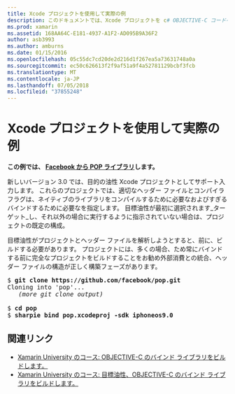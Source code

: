 ```yaml
---
title: Xcode プロジェクトを使用して実際の例
description: このドキュメントでは、Xcode プロジェクトを c# OBJECTIVE-C コードへのバインドを作成するプロセスを簡略化の目的油性を直接入力として使用する方法について説明します。
ms.prod: xamarin
ms.assetid: 168AA64C-E181-4937-A1F2-AD095B9A36F2
author: asb3993
ms.author: amburns
ms.date: 01/15/2016
ms.openlocfilehash: 05c55dc7cd20de2d216d1f267ea5a73631748a0a
ms.sourcegitcommit: ec50c626613f2f9af51a9f4a52781129bcbf3fcb
ms.translationtype: MT
ms.contentlocale: ja-JP
ms.lasthandoff: 07/05/2018
ms.locfileid: "37855248"
---
```

# <a name="real-world-example-using-an-xcode-project"></a>Xcode プロジェクトを使用して実際の例

**この例では、 [Facebook から POP ライブラリ](https://github.com/facebook/pop)します。**

新しいバージョン 3.0 では、目的の油性 Xcode プロジェクトとしてサポート入力します。 これらのプロジェクトでは、適切なヘッダー ファイルとコンパイラ フラグは、ネイティブのライブラリをコンパイルするために必要なおよびすぎるバインドするために必要なを指定します。 目標油性が最初に選択されます_ターゲット_し、それ以外の場合に実行するように指示されていない場合は、プロジェクトの既定の構成。

目標油性がプロジェクトとヘッダー ファイルを解析しようとすると、前に、ビルドする必要があります。 プロジェクトには、多くの場合、ため常にバインドする前に完全なプロジェクトをビルドすることをお勧め外部消費との統合、ヘッダー ファイルの構造が正しく構築フェーズがあります。

<pre>$ <b>git clone https://github.com/facebook/pop.git</b>
Cloning into 'pop'...
   <em>(more git clone output)</em>

$ <b>cd pop</b>
$ <b>sharpie bind pop.xcodeproj -sdk iphoneos9.0</b></pre>

## <a name="related-links"></a>関連リンク

- [Xamarin University のコース: OBJECTIVE-C のバインド ライブラリをビルドします。](https://university.xamarin.com/classes/track/all#building-an-objective-c-bindings-library)
- [Xamarin University のコース: 目標油性、OBJECTIVE-C のバインド ライブラリをビルドします。](https://university.xamarin.com/classes/track/all#build-an-objective-c-bindings-library-with-objective-sharpie)